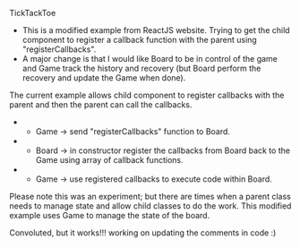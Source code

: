 TickTackToe
- This is a modified example from ReactJS website.  Trying to get the child component to register a callback function with the parent using "registerCallbacks".
- A major change is that I would like Board to be in control of the game and Game track the history and recovery (but Board perform the recovery and update the Game when done).

The current example allows child component to register callbacks with the parent and then the parent can call the callbacks.
- - Game -> send "registerCallbacks" function to Board.
- - Board -> in constructor register the callbacks from Board back to the Game using array of callback functions.
- - Game -> use registered callbacks to execute code within Board.

Please note this was an experiment; but there are times when a parent class needs to manage state and allow child classes to do the work.  This modified example uses Game to manage the state of the board.

Convoluted, but it works!!! working on updating the comments in code :)
